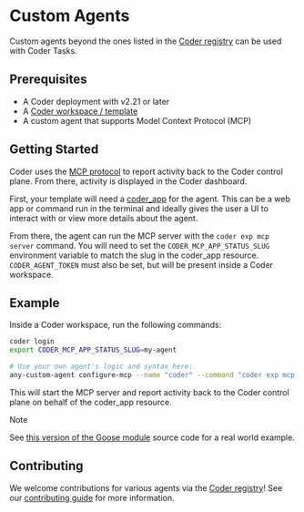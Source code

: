 # Custom Agents

Custom agents beyond the ones listed in the [Coder registry](https://registry.coder.com/modules?tag=agent) can be used with Coder Tasks.

## Prerequisites

- A Coder deployment with v2.21 or later
- A [Coder workspace / template](../admin/templates/creating-templates.md)
- A custom agent that supports Model Context Protocol (MCP)

## Getting Started

Coder uses the [MCP protocol](https://modelcontextprotocol.io/introduction) to report activity back to the Coder control plane. From there, activity is displayed in the Coder dashboard.

First, your template will need a [coder_app](https://registry.terraform.io/providers/coder/coder/latest/docs/resources/app) for the agent. This can be a web app or command run in the terminal and ideally gives the user a UI to interact with or view more details about the agent.

From there, the agent can run the MCP server with the `coder exp mcp server` command. You will need to set the `CODER_MCP_APP_STATUS_SLUG` environment variable to match the slug in the coder_app resource. `CODER_AGENT_TOKEN` must also be set, but will be present inside a Coder workspace.

## Example

Inside a Coder workspace, run the following commands:

```sh
coder login
export CODER_MCP_APP_STATUS_SLUG=my-agent

# Use your own agent's logic and syntax here:
any-custom-agent configure-mcp --name "coder" --command "coder exp mcp server"
```

This will start the MCP server and report activity back to the Coder control plane on behalf of the coder_app resource.

> [!NOTE]
> See [this version of the Goose module](https://github.com/coder/registry/blob/release/coder/goose/v1.3.0/registry/coder/modules/goose/main.tf) source code for a real world example.

## Contributing

We welcome contributions for various agents via the [Coder registry](https://registry.coder.com/modules?tag=agent)! See our [contributing guide](https://github.com/coder/registry/blob/main/CONTRIBUTING.md) for more information.
